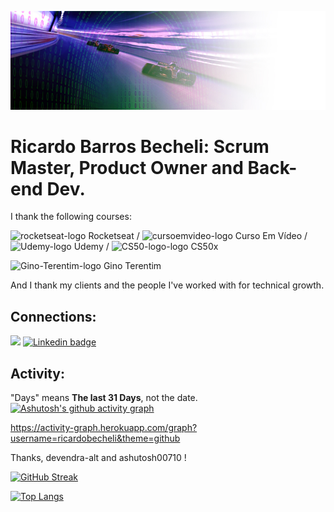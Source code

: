 ![](https://github.com/ricardobecheli/ricardobecheli/blob/main/images/monacode.jpg)


# Ricardo Barros Becheli: Scrum Master, Product Owner and Back-end Dev.

I thank the following courses:

<img src="https://avatars.githubusercontent.com/u/69590972?s=200&v=4" alt="rocketseat-logo" width="100"/> Rocketseat    /    <img src="https://avatars.githubusercontent.com/u/8683385?s=200&v=4" alt="cursoemvideo-logo" width="100"> Curso Em Vídeo   /   <img src="https://user-images.githubusercontent.com/65828949/183195686-2255fc71-3ea6-4188-a0c9-b6d6d5b6177f.png" alt="Udemy-logo" width="100"> Udemy  / <img src="https://media.licdn.com/dms/image/v2/D5612AQH8np4qqwd2YA/article-cover_image-shrink_600_2000/article-cover_image-shrink_600_2000/0/1693981266937?e=2147483647&v=beta&t=ROqu6m-M59JFI0HnHc43MIdHwD3QKRzKqplfUmJBH-c" alt="CS50-logo-logo" width="100"> CS50x

<img src="https://user-images.githubusercontent.com/65828949/183179111-c2681aed-456b-4081-9f8b-b47c79a24bc7.png" alt="Gino-Terentim-logo" width="150"> Gino Terentim


And I thank my clients and the people I've worked with for technical growth.




## Connections:

<a href="mailto:ricardobarrosbecheli@gmail.com"> <img src="https://img.shields.io/badge/Gmail-D14836?style=for-the-badge&logo=gmail&logoColor=white"/></a>
[![Linkedin badge](https://img.shields.io/badge/LinkedIn-0077B5?style=for-the-badge&logo=linkedin&logoColor=white)](https://www.linkedin.com/in/ricardo-becheli-36843659/)

## Activity:

"Days" means **The last 31 Days**, not the date.
[![Ashutosh's github activity graph](https://activity-graph.herokuapp.com/graph?username=ricardobecheli&theme=github)](https://github.com/ricardobecheli?tab=repositories)



https://activity-graph.herokuapp.com/graph?username=ricardobecheli&theme=github

Thanks, devendra-alt and ashutosh00710 !

[![GitHub Streak](http://github-readme-streak-stats.herokuapp.com?user=ricardobecheli&theme=tokyonight&date_format=M%20j%5B%2C%20Y%5D)](https://git.io/streak-stats)

[![Top Langs](https://github-readme-stats.vercel.app/api/top-langs/?username=ricardobecheli)](https://github.com/ricardobecheli/github-readme-stats)
